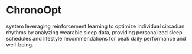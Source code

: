 # ChronoOpt
system leveraging reinforcement learning to optimize individual circadian rhythms by analyzing wearable sleep data, providing personalized sleep schedules and lifestyle recommendations for peak daily performance and well-being.
